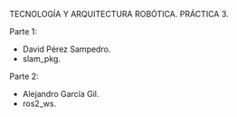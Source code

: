 TECNOLOGÍA Y ARQUITECTURA ROBÓTICA. 
PRÁCTICA 3.

Parte 1:
  - David Pérez Sampedro.
  - slam_pkg.

Parte 2:
  - Alejandro García Gil.
  - ros2_ws.
